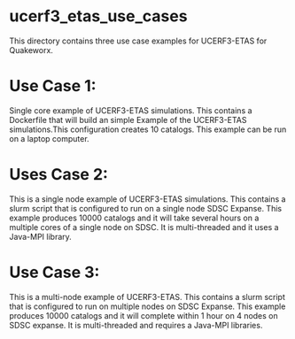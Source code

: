 # ucerf3_etas_use_cases
This directory contains three use case examples for UCERF3-ETAS for Quakeworx.

# Use Case 1:
Single core example of UCERF3-ETAS simulations. This contains a Dockerfile that will build an simple Example of the UCERF3-ETAS simulations.This configuration creates 10 catalogs. This example can be run on a laptop computer.

# Uses Case 2:
This is a single node example of UCERF3-ETAS simulations. This contains a slurm script that is configured to run on a single node SDSC Expanse. This example produces 10000 catalogs and it will take several hours on a multiple cores of a single node on SDSC. It is multi-threaded and it uses a Java-MPI library.

# Use Case 3:
This is a multi-node example of UCERF3-ETAS. This contains a slurm script that is configured to run on multiple nodes on SDSC Expanse. This example produces 10000 catalogs and it will complete within 1 hour on 4 nodes on SDSC expanse. It is multi-threaded and requires a Java-MPI libraries.
